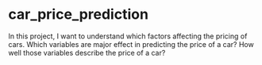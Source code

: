 # car_price_prediction

In this project, I want to understand which factors affecting the pricing of cars.
Which variables are major effect in predicting the price of a car?
How well those variables describe the price of a car?
